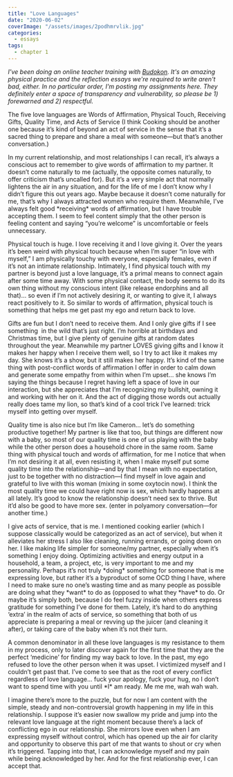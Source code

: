 ```yaml
---
title: "Love Languages"
date: "2020-06-02"
coverImage: "/assets/images/2podhmrvlik.jpg"
categories:
  - essays
tags:
  - chapter 1
---
```


_I've been doing an online teacher training with [Budokon](https://budokon.com). It's an amazing physical practice and the reflection essays we're required to write aren't bad, either. In no particular order, I'm posting my assignments here._ _They definitely enter a space of transparency and vulnerability, so please be 1) forewarned and 2) respectful._

The five love languages are Words of Affirmation, Physical Touch, Receiving Gifts, Quality Time, and Acts of Service (I think Cooking should be another one because it’s kind of beyond an act of service in the sense that it’s a sacred thing to prepare and share a meal with someone—but that’s another conversation.)

In my current relationship, and most relationships I can recall, it’s always a conscious act to remember to give words of affirmation to my partner. It doesn’t come naturally to me (actually, the opposite comes naturally, to offer criticism that’s uncalled for). But it’s a very simple act that normally lightens the air in any situation, and for the life of me I don’t know why I didn’t figure this out years ago. Maybe because it doesn’t come naturally for me, that’s why I always attracted women who require them. Meanwhile, I’ve always felt good \*receiving\* words of affirmation, but I have trouble accepting them. I seem to feel content simply that the other person is feeling content and saying “you’re welcome” is uncomfortable or feels unnecessary. 

Physical touch is huge. I love receiving it and I love giving it. Over the years it’s been weird with physical touch because when I’m super “in love with myself,” I am physically touchy with everyone, especially females, even if it’s not an intimate relationship. Intimately, I find physical touch with my partner is beyond just a love language, it’s a primal means to connect again after some time away. With some physical contact, the body seems to do its own thing without my conscious intent (like release endorphins and all that)… so even if I’m not actively desiring it, or wanting to give it, I always react positively to it. So similar to words of affirmation, physical touch is something that helps me get past my ego and return back to love.

Gifts are fun but I don’t need to receive them. And I only give gifts if I see something  in the wild that’s just right. I’m horrible at birthdays and Christmas time, but I give plenty of genuine gifts at random dates throughout the year. Meanwhile my partner LOVES giving gifts and I know it makes her happy when I receive them well, so I try to act like it makes my day. She knows it’s a show, but it still makes her happy. It’s kind of the same thing with post-conflict words of affirmation I offer in order to calm down and generate some empathy from within when I’m upset… she knows I’m saying the things because I regret having left a space of love in our interaction, but she appreciates that I’m recognizing my bullshit, owning it and working with her on it. And the act of digging those words out actually really does tame my lion, so that’s kind of a cool trick I’ve learned: trick myself into getting over myself.

Quality time is also nice but I’m like Cameron… let’s do something productive together! My partner is like that too, but things are different now with a baby, so most of our quality time is one of us playing with the baby while the other person does a household chore in the same room. Same thing with physical touch and words of affirmation, for me I notice that when I’m not desiring it at all, even resisting it, when I make myself put some quality time into the relationship—and by that I mean with no expectation, just to be together with no distraction—I find myself in love again and grateful to live with this woman (mixing in some oxytocin now). I think the most quality time we could have right now is sex, which hardly happens at all lately. It’s good to know the relationship doesn’t need sex to thrive. But it’d also be good to have more sex. (enter in polyamory conversation—for another time.)

I give acts of service, that is me. I mentioned cooking earlier (which I suppose classically would be categorized as an act of service), but when it alleviates her stress I also like cleaning, running errands, or going down on her. I like making life simpler for someone/my partner, especially when it’s something I enjoy doing. Optimizing activities and energy output in a household, a team, a project, etc, is very important to me and my personality. Perhaps it’s not truly \*doing\* something for someone that is me expressing love, but rather it’s a byproduct of some OCD thing I have, where I need to make sure no one’s wasting time and as many people as possible are doing what they \*want\* to do as (opposed to what they \*have\* to do. Or maybe it’s simply both, because I do feel fuzzy inside when others express gratitude for something I’ve done for them. Lately, it’s hard to do anything ‘extra’ in the realm of acts of service, so something that both of us appreciate is preparing a meal or revving up the juicer (and cleaning it after), or taking care of the baby when it’s not their turn.

A common denominator in all these love languages is my resistance to them in my process, only to later discover again for the first time that they are the perfect ‘medicine’ for finding my way back to love. In the past, my ego refused to love the other person when it was upset. I victimized myself and I couldn’t get past that. I’ve come to see that as the root of every conflict regardless of love language… fuck your apology, fuck your hug, no I don’t want to spend time with you until \*I\* am ready. Me me me, wah wah wah. 

I imagine there’s more to the puzzle, but for now I am content with the simple, steady and non-controversial growth happening in my life in this relationship. I suppose it’s easier now swallow my pride and jump into the relevant love language at the right moment because there’s a lack of conflicting ego in our relationship. She mirrors love even when I am expressing myself without control, which has opened up the air for clarity and opportunity to observe this part of me that wants to shout or cry when it’s triggered. Tapping into that, I can acknowledge myself and my pain while being acknowledged by her. And for the first relationship ever, I can accept that.
